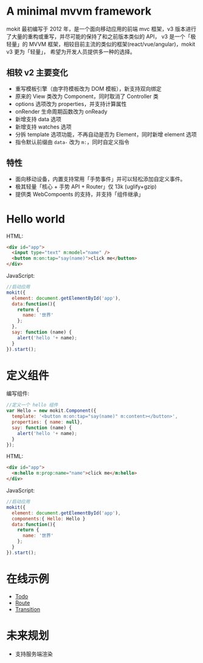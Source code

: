 # A minimal mvvm framework
mokit 最初编写于 2012 年，是一个面向移动应用的前端 mvc 框架，v3 版本进行了大量的重构或重写，并尽可能的保持了和之前版本类似的 API，
v3 是一个「极轻量」的 MVVM 框架，相较目前主流的类似的框架(react/vue/angular)，mokit v3 更为「轻量」，
希望为开发人员提供多一种的选择。

## 相较 v2 主要变化
- 重写模板引擎（由字符模板改为 DOM 模板），新支持双向绑定
- 原来的 View 类改为 Component，同时取消了 Controller 类
- options 选项改为 properties，并支持计算属性
- onRender 生命周期函数改为 onReady
- 新增支持 data 选项
- 新增支持 watches 选项
- 分拆 template 选项功能，不再自动是否为 Element，同时新增 element 选项
- 指令默认前缀由 ```data-``` 改为 ```m:```，同时自定义指令

## 特性
- 面向移动设备，内置支持常用「手势事件」并可以轻松添加自定义事件。
- 极其轻量「核心 + 手势 API + Router」仅 13k (uglify+gzip)
- 提供类 WebCompoents 的支持，并支持「组件继承」

# Hello world
HTML:

```HTML
<div id="app">
  <input type="text" m:model="name" />
  <button m:on:tap="say(name)">click me</button>
</div>
```

JavaScript:

```js
//启动应用
mokit({
  element: document.getElementById('app'),
  data:function(){
    return {
      name: '世界'
    };
  },
  say: function (name) {
    alert('hello '+ name);
  }
}).start();
```

# 定义组件

编写组件:

```js
//定义一个 hello 组件
var Hello = new mokit.Component({
  template: '<button m:on:tap="say(name)" m:content></button>',
  properties: { name: null},
  say: function (name) {
    alert('hello '+ name);
  }
});
```

HTML:

```HTML
<div id="app">
  <m:hello m:prop:name="name">click me</m:hello>
</div>
```

JavaScript:

```js
//启动应用
mokit({
  element: document.getElementById('app'),
  components:{ Hello: Hello }
  data:function(){
    return {
      name: '世界'
    };
  }
}).start();
```

# 在线示例
- [Todo](http://houfeng.net/mokit/examples/todo)
- [Route](http://houfeng.net/mokit/examples/route)
- [Transition](http://houfeng.net/mokit/examples/transition)

# 未来规划
- 支持服务端渲染